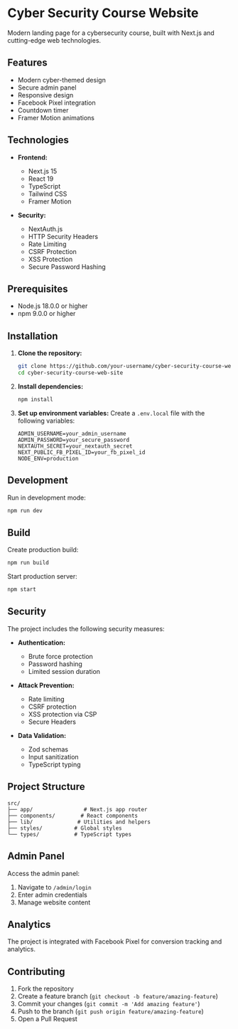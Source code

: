 # Cyber Security Course Website

Modern landing page for a cybersecurity course, built with Next.js and cutting-edge web technologies.

## Features

- Modern cyber-themed design
- Secure admin panel
- Responsive design
- Facebook Pixel integration
- Countdown timer
- Framer Motion animations

## Technologies

- **Frontend:**
  - Next.js 15
  - React 19
  - TypeScript
  - Tailwind CSS
  - Framer Motion

- **Security:**
  - NextAuth.js
  - HTTP Security Headers
  - Rate Limiting
  - CSRF Protection
  - XSS Protection
  - Secure Password Hashing

## Prerequisites

- Node.js 18.0.0 or higher
- npm 9.0.0 or higher

## Installation

1. **Clone the repository:**
   ```bash
   git clone https://github.com/your-username/cyber-security-course-web-site.git
   cd cyber-security-course-web-site
   ```

2. **Install dependencies:**
   ```bash
   npm install
   ```

3. **Set up environment variables:**
   Create a `.env.local` file with the following variables:
   ```env
   ADMIN_USERNAME=your_admin_username
   ADMIN_PASSWORD=your_secure_password
   NEXTAUTH_SECRET=your_nextauth_secret
   NEXT_PUBLIC_FB_PIXEL_ID=your_fb_pixel_id
   NODE_ENV=production
   ```

## Development

Run in development mode:
```bash
npm run dev
```

## Build

Create production build:
```bash
npm run build
```

Start production server:
```bash
npm start
```

## Security

The project includes the following security measures:

- **Authentication:**
  - Brute force protection
  - Password hashing
  - Limited session duration

- **Attack Prevention:**
  - Rate limiting
  - CSRF protection
  - XSS protection via CSP
  - Secure Headers

- **Data Validation:**
  - Zod schemas
  - Input sanitization
  - TypeScript typing

## Project Structure

```
src/
├── app/                # Next.js app router
├── components/        # React components
├── lib/              # Utilities and helpers
├── styles/          # Global styles
└── types/           # TypeScript types
```

## Admin Panel

Access the admin panel:
1. Navigate to `/admin/login`
2. Enter admin credentials
3. Manage website content

## Analytics

The project is integrated with Facebook Pixel for conversion tracking and analytics.

## Contributing

1. Fork the repository
2. Create a feature branch (`git checkout -b feature/amazing-feature`)
3. Commit your changes (`git commit -m 'Add amazing feature'`)
4. Push to the branch (`git push origin feature/amazing-feature`)
5. Open a Pull Request
